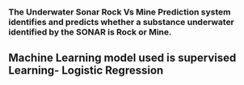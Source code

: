 ### The Underwater Sonar Rock Vs Mine Prediction system identifies and predicts whether a substance underwater identified by the SONAR is Rock or Mine. 
## Machine Learning model used is supervised Learning- Logistic Regression
